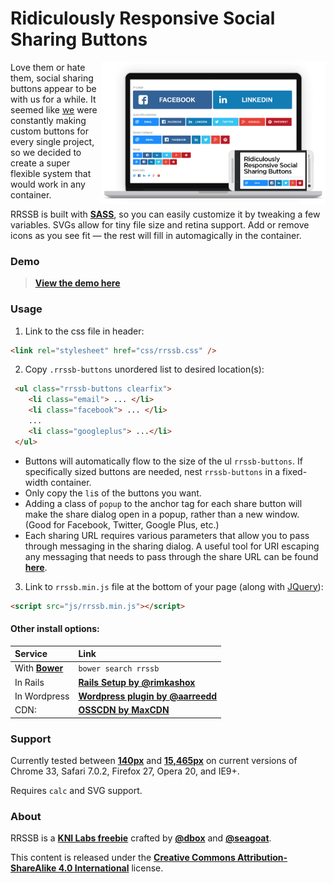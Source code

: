 # Ridiculously Responsive Social Sharing Buttons

[<img align="right" src="media/rrssb-preview.png" width="359" height="auto"/>](http://kurtnoble.com/labs/rrssb/) Love them or hate them, social sharing buttons appear to be with us for a while. It seemed like [we](http://www.kurtnoble.com) were constantly making custom buttons for every single project, so we decided to create a super flexible system that would work in any container.

RRSSB is built with [**SASS**](http://sass-lang.com/), so you can easily customize it by tweaking a few variables. SVGs allow for tiny file size and retina support. Add or remove icons as you see fit &mdash; the rest will fill in automagically in the container.

### Demo

> [**View the demo here**](http://kurtnoble.com/labs/rrssb/)

### Usage

1) Link to the css file in header:

```html
<link rel="stylesheet" href="css/rrssb.css" />
```


2) Copy `.rrssb-buttons` unordered list to desired location(s):

```html
 <ul class="rrssb-buttons clearfix">
 	<li class="email"> ... </li>
 	<li class="facebook"> ... </li>
 	...
 	<li class="googleplus"> ...</li>
 </ul>
```

- Buttons will automatically flow to the size of the ul `rrssb-buttons`. If specifically sized buttons are needed, nest `rrssb-buttons` in a fixed-width container.
- Only copy the `li`s of the buttons you want. 
- Adding a class of `popup` to the anchor tag for each share button will make the share dialog open in a popup, rather than a new window. (Good for Facebook, Twitter, Google Plus, etc.)
- Each sharing URL requires various parameters that allow you to pass through messaging in the sharing dialog. A useful tool for URI escaping any messaging that needs to pass through the share URL can be found [**here**](http://meyerweb.com/eric/tools/dencoder/).


3) Link to  `rrssb.min.js` file at the bottom of your page (along with [JQuery](http://jquery.com)):

```html
<script src="js/rrssb.min.js"></script>
```


#### Other install options:

| Service							| Link |
| :---------------------------------	| :------- |
| With [**Bower**](http://bower.io)	| `bower search rrssb` |
| In Rails 							| [**Rails Setup by @rimkashox**](http://www.simplehacks.com/web-dev/how-to-use-rrssb-with-rails/) |
| In Wordpress 						| [**Wordpress plugin by @aarreedd**](http://wordpress.org/plugins/ridiculously-responsive-social-sharing-buttons/) |
| CDN: 								| [**OSSCDN by MaxCDN**](http://osscdn.com/#/rrssb) |

### Support

Currently tested between [**140px**](https://www.dropbox.com/s/2k6lcebg2887ge3/Screenshot%202014-02-18%2009.45.45.png) and [**15,465px**](https://www.dropbox.com/s/1juq03011lixk3r/Screenshot%202014-02-18%2009.43.57.png) on current versions of Chrome 33, Safari 7.0.2, Firefox 27, Opera 20, and IE9+. 

Requires `calc` and SVG support.

### About

RRSSB is a [**KNI Labs freebie**](http://kurtnoble.com/) crafted by [**@dbox**](http://www.twitter.com/dbox) and [**@seagoat**](http://www.twitter.com/seagoat).

This content is released under the [**Creative Commons Attribution-ShareAlike 4.0 International**](http://creativecommons.org/licenses/by-sa/4.0/legalcode) license.
